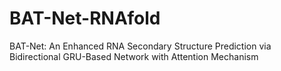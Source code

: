 # BAT-Net-RNAfold
BAT-Net: An Enhanced RNA Secondary Structure Prediction via Bidirectional GRU-Based Network with Attention Mechanism
